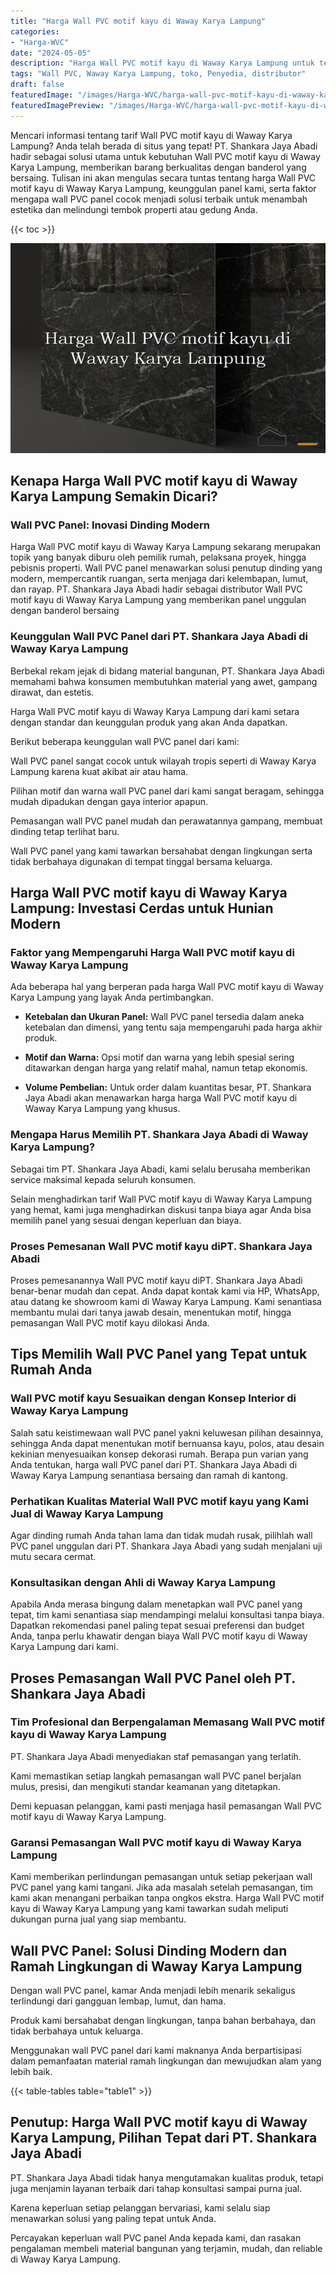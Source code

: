 ```yaml
---
title: "Harga Wall PVC motif kayu di Waway Karya Lampung"
categories:
- "Harga-WVC"
date: "2024-05-05"
description: "Harga Wall PVC motif kayu di Waway Karya Lampung untuk tempat tinggal, perkantoran, serta toko. Produk terbaik, pilihan motif, pilihan warna elegan, beserta jasa pemasangan oleh tenaga ahli ahli serta kepastian resmi!|Jasa distribusi Wall PVC motif kayu di Waway Karya Lampung bagi kebutuhan tempat tinggal, kantor, atau gerai, dengan produk terbaik dan pemasangan oleh tim profesional dan kepastian resmi.|Solusi Wall PVC motif kayu di Waway Karya Lampung yang andal untuk tempat tinggal, perkantoran, serta toko, bersama material terbaik dan instalasi dikerjakan oleh tenaga ahli ahli dan kepastian resmi.|Distribusi Wall PVC motif kayu di Waway Karya Lampung untuk tempat tinggal, office, dan gerai, beserta material terbaik dan penempatan dikerjakan oleh tenaga ahli berpengalaman, dilengkapi beserta garansi resmi.}"
tags: "Wall PVC, Waway Karya Lampung, toko, Penyedia, distributor"
draft: false
featuredImage: "/images/Harga-WVC/harga-wall-pvc-motif-kayu-di-waway-karya-lampung.png"
featuredImagePreview: "/images/Harga-WVC/harga-wall-pvc-motif-kayu-di-waway-karya-lampung.png"
---
```


Mencari informasi tentang tarif Wall PVC motif kayu di Waway Karya Lampung? Anda telah berada di situs yang tepat! PT. Shankara Jaya Abadi hadir sebagai solusi utama untuk kebutuhan Wall PVC motif kayu di Waway Karya Lampung, memberikan barang berkualitas dengan banderol yang bersaing. Tulisan ini akan mengulas secara tuntas tentang harga Wall PVC motif kayu di Waway Karya Lampung, keunggulan panel kami, serta faktor mengapa wall PVC panel cocok menjadi solusi terbaik untuk menambah estetika dan melindungi tembok properti atau gedung Anda.

{{< toc >}}

![Harga Wall PVC motif kayu di Waway Karya Lampung](/images/Harga-WVC/Harga-Wall-PVC-motif-kayu-di-Waway-Karya-Lampung.png)

## Kenapa Harga Wall PVC motif kayu di Waway Karya Lampung Semakin Dicari?

### Wall PVC Panel: Inovasi Dinding Modern

Harga Wall PVC motif kayu di Waway Karya Lampung sekarang merupakan topik yang banyak diburu oleh pemilik rumah, pelaksana proyek, hingga pebisnis properti. Wall PVC panel menawarkan solusi penutup dinding yang modern, mempercantik ruangan, serta menjaga dari kelembapan, lumut, dan rayap. PT. Shankara Jaya Abadi hadir sebagai distributor Wall PVC motif kayu di Waway Karya Lampung yang memberikan panel unggulan dengan banderol bersaing

### Keunggulan Wall PVC Panel dari PT. Shankara Jaya Abadi di Waway Karya Lampung

Berbekal rekam jejak di bidang material bangunan, PT. Shankara Jaya Abadi memahami bahwa konsumen membutuhkan material yang awet, gampang dirawat, dan estetis.

Harga Wall PVC motif kayu di Waway Karya Lampung dari kami setara dengan standar dan keunggulan produk yang akan Anda dapatkan.

Berikut beberapa keunggulan wall PVC panel dari kami:

Wall PVC panel sangat cocok untuk wilayah tropis seperti di Waway Karya Lampung karena kuat akibat air atau hama.

Pilihan motif dan warna wall PVC panel dari kami sangat beragam, sehingga mudah dipadukan dengan gaya interior apapun.

Pemasangan wall PVC panel mudah dan perawatannya gampang, membuat dinding tetap terlihat baru.

Wall PVC panel yang kami tawarkan bersahabat dengan lingkungan serta tidak berbahaya digunakan di tempat tinggal bersama keluarga.

## Harga Wall PVC motif kayu di Waway Karya Lampung: Investasi Cerdas untuk Hunian Modern

### Faktor yang Mempengaruhi Harga Wall PVC motif kayu di Waway Karya Lampung

Ada beberapa hal yang berperan pada harga Wall PVC motif kayu di Waway Karya Lampung yang layak Anda pertimbangkan.

- **Ketebalan dan Ukuran Panel:** Wall PVC panel tersedia dalam aneka ketebalan dan dimensi, yang tentu saja mempengaruhi pada harga akhir produk.

- **Motif dan Warna:** Opsi motif dan warna yang lebih spesial sering ditawarkan dengan harga yang relatif mahal, namun tetap ekonomis.

- **Volume Pembelian:** Untuk order dalam kuantitas besar, PT. Shankara Jaya Abadi akan menawarkan harga harga Wall PVC motif kayu di Waway Karya Lampung yang khusus.

### Mengapa Harus Memilih PT. Shankara Jaya Abadi di Waway Karya Lampung?

Sebagai tim PT. Shankara Jaya Abadi, kami selalu berusaha memberikan service maksimal kepada seluruh konsumen.

Selain menghadirkan tarif Wall PVC motif kayu di Waway Karya Lampung yang hemat, kami juga menghadirkan diskusi tanpa biaya agar Anda bisa memilih panel yang sesuai dengan keperluan dan biaya.

### Proses Pemesanan Wall PVC motif kayu diPT. Shankara Jaya Abadi

Proses pemesanannya Wall PVC motif kayu diPT. Shankara Jaya Abadi benar-benar mudah dan cepat. Anda dapat kontak kami via HP, WhatsApp, atau datang ke showroom kami di Waway Karya Lampung. Kami senantiasa membantu mulai dari tanya jawab desain, menentukan motif, hingga pemasangan Wall PVC motif kayu dilokasi Anda.

## Tips Memilih Wall PVC Panel yang Tepat untuk Rumah Anda

### Wall PVC motif kayu Sesuaikan dengan Konsep Interior di Waway Karya Lampung

Salah satu keistimewaan wall PVC panel yakni keluwesan pilihan desainnya, sehingga Anda dapat menentukan motif bernuansa kayu, polos, atau desain kekinian menyesuaikan konsep dekorasi rumah. Berapa pun varian yang Anda tentukan, harga wall PVC panel dari PT. Shankara Jaya Abadi di Waway Karya Lampung senantiasa bersaing dan ramah di kantong.

### Perhatikan Kualitas Material Wall PVC motif kayu yang Kami Jual di Waway Karya Lampung

Agar dinding rumah Anda tahan lama dan tidak mudah rusak, pilihlah wall PVC panel unggulan dari PT. Shankara Jaya Abadi yang sudah menjalani uji mutu secara cermat.

### Konsultasikan dengan Ahli di Waway Karya Lampung

Apabila Anda merasa bingung dalam menetapkan wall PVC panel yang tepat, tim kami senantiasa siap mendampingi melalui konsultasi tanpa biaya. Dapatkan rekomendasi panel paling tepat sesuai preferensi dan budget Anda, tanpa perlu khawatir dengan biaya Wall PVC motif kayu di Waway Karya Lampung dari kami.

## Proses Pemasangan Wall PVC Panel oleh PT. Shankara Jaya Abadi

### Tim Profesional dan Berpengalaman Memasang Wall PVC motif kayu di Waway Karya Lampung

PT. Shankara Jaya Abadi menyediakan staf pemasangan yang terlatih.

Kami memastikan setiap langkah pemasangan wall PVC panel berjalan mulus, presisi, dan mengikuti standar keamanan yang ditetapkan.

Demi kepuasan pelanggan, kami pasti menjaga hasil pemasangan Wall PVC motif kayu di Waway Karya Lampung.

### Garansi Pemasangan Wall PVC motif kayu di Waway Karya Lampung

Kami memberikan perlindungan pemasangan untuk setiap pekerjaan wall PVC panel yang kami tangani. Jika ada masalah setelah pemasangan, tim kami akan menangani perbaikan tanpa ongkos ekstra. Harga Wall PVC motif kayu di Waway Karya Lampung yang kami tawarkan sudah meliputi dukungan purna jual yang siap membantu.

## Wall PVC Panel: Solusi Dinding Modern dan Ramah Lingkungan di Waway Karya Lampung

Dengan wall PVC panel, kamar Anda menjadi lebih menarik sekaligus terlindungi dari gangguan lembap, lumut, dan hama.

Produk kami bersahabat dengan lingkungan, tanpa bahan berbahaya, dan tidak berbahaya untuk keluarga.

Menggunakan wall PVC panel dari kami maknanya Anda berpartisipasi dalam pemanfaatan material ramah lingkungan dan mewujudkan alam yang lebih baik.

{{< table-tables table="table1" >}}

## Penutup: Harga Wall PVC motif kayu di Waway Karya Lampung, Pilihan Tepat dari PT. Shankara Jaya Abadi

PT. Shankara Jaya Abadi tidak hanya mengutamakan kualitas produk, tetapi juga menjamin layanan terbaik dari tahap konsultasi sampai purna jual.

Karena keperluan setiap pelanggan bervariasi, kami selalu siap menawarkan solusi yang paling tepat untuk Anda.

Percayakan keperluan wall PVC panel Anda kepada kami, dan rasakan pengalaman membeli material bangunan yang terjamin, mudah, dan reliable di Waway Karya Lampung.

